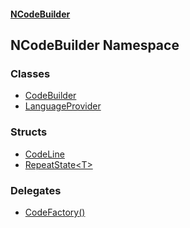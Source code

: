 #### [NCodeBuilder](./index.md 'index')
## NCodeBuilder Namespace
### Classes
- [CodeBuilder](./NCodeBuilder-CodeBuilder.md 'NCodeBuilder.CodeBuilder')
- [LanguageProvider](./NCodeBuilder-LanguageProvider.md 'NCodeBuilder.LanguageProvider')
### Structs
- [CodeLine](./NCodeBuilder-CodeLine.md 'NCodeBuilder.CodeLine')
- [RepeatState&lt;T&gt;](./NCodeBuilder-RepeatState-T-.md 'NCodeBuilder.RepeatState&lt;T&gt;')
### Delegates
- [CodeFactory()](./NCodeBuilder-CodeFactory().md 'NCodeBuilder.CodeFactory()')
